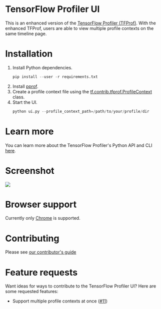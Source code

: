 # TensorFlow Profiler UI

This is an enhanced version of the [TensorFlow Profiler (TFProf)](https://github.com/tensorflow/profiler-ui). With the enhanced TFProf, users are able to view multiple profile contexts on the same timeline page.

# Installation
1) Install Python dependencies.
   ```s
   pip install --user -r requirements.txt
   ```
2) Install [pprof](https://github.com/google/pprof#building-pprof).
3) Create a profile context file using the [tf.contrib.tfprof.ProfileContext](https://github.com/tensorflow/tensorflow/blob/v1.8.0/tensorflow/python/profiler/profile_context.py#L110-L148) class.
3) Start the UI.
   ```s
   python ui.py --profile_context_path=/path/to/your/profile/dir
   ```

# Learn more
You can learn more about the TensorFlow Profiler's Python API and CLI [here](https://github.com/tensorflow/tensorflow/blob/master/tensorflow/core/profiler/README.md#quick-start).

# Screenshot
<img src="docs/images/preview.png">

# Browser support
Currently only [Chrome](https://www.google.com/chrome/) is supported.

# Contributing
Please see [our contributor's guide](/CONTRIBUTING.md)

# Feature requests
Want ideas for ways to contribute to the TensorFlow Profiler UI? Here are some requested features: 
- Support multiple profile contexts at once ([#11](https://github.com/tensorflow/profiler-ui/issues/11))
